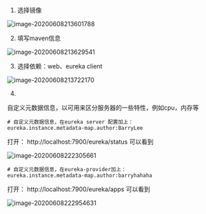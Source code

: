 1. 选择镜像

![image-20200608213601788](C:\Users\barry\AppData\Roaming\Typora\typora-user-images\image-20200608213601788.png)

2. 填写maven信息

![image-20200608213629541](C:\Users\barry\AppData\Roaming\Typora\typora-user-images\image-20200608213629541.png)

3. 选择依赖：web、eureka client

![image-20200608213722170](C:\Users\barry\AppData\Roaming\Typora\typora-user-images\image-20200608213722170.png)

4. 





自定义元数据信息，以可用来区分服务器的一些特性，例如cpu，内存等

```
# 自定义元数据信息，在eureka server 配置加上：
eureka.instance.metadata-map.author:BarryLee
```

打开： http://localhost:7900/eureka/status  可以看到

![image-20200608222305661](C:\Users\barry\AppData\Roaming\Typora\typora-user-images\image-20200608222305661.png)

```
# 自定义元数据信息，在eureka-provider加上：
eureka.instance.metadata-map.author:barryhahaha
```

打开： http://localhost:7900/eureka/apps  可以看到

![image-20200608222954631](C:\Users\barry\AppData\Roaming\Typora\typora-user-images\image-20200608222954631.png)

